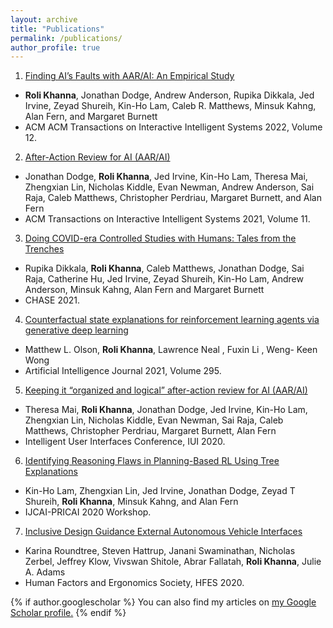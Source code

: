 ```yaml
---
layout: archive
title: "Publications"
permalink: /publications/
author_profile: true
---
```


1. [Finding AI’s Faults with AAR/AI: An Empirical Study](https://dl.acm.org/doi/10.1145/3487065)
  * **Roli Khanna**, Jonathan Dodge, Andrew Anderson, Rupika Dikkala, Jed Irvine, Zeyad Shureih, Kin-Ho Lam, Caleb R. Matthews, Minsuk Kahng, Alan Fern, and Margaret Burnett
  * ACM ACM Transactions on Interactive Intelligent Systems 2022, Volume 12.

2. [After-Action Review for AI (AAR/AI)](https://dl.acm.org/doi/10.1145/3453173)
  * Jonathan Dodge, **Roli Khanna**, Jed Irvine, Kin-Ho Lam, Theresa Mai, Zhengxian Lin, Nicholas Kiddle, Evan Newman, Andrew Anderson, Sai Raja, Caleb Matthews, Christopher Perdriau, Margaret Burnett, and Alan Fern
  * ACM Transactions on Interactive Intelligent Systems 2021, Volume 11.

3. [Doing COVID-era Controlled Studies with Humans: Tales from the Trenches](http://web.engr.oregonstate.edu/~burnett/Reprints/chase21-remoteStudiesCOVID.pdf)
  * Rupika Dikkala, **Roli Khanna**, Caleb Matthews, Jonathan Dodge, Sai Raja, Catherine Hu, Jed Irvine, Zeyad Shureih, Kin-Ho Lam, Andrew Anderson, Minsuk Kahng, Alan Fern and Margaret Burnett
  * CHASE 2021.

4. [Counterfactual state explanations for reinforcement learning agents via generative deep learning](https://www.sciencedirect.com/science/article/abs/pii/S0004370221000060)
  * Matthew L. Olson, **Roli Khanna**, Lawrence Neal , Fuxin Li , Weng- Keen Wong
  * Artificial Intelligence Journal 2021, Volume 295.

5. [Keeping it “organized and logical” after-action review for AI (AAR/AI)](https://dl.acm.org/doi/abs/10.1145/3377325.3377525)
  * Theresa Mai, **Roli Khanna**, Jonathan Dodge, Jed Irvine, Kin-Ho Lam, Zhengxian Lin, Nicholas Kiddle, Evan Newman, Sai Raja, Caleb Matthews, Christopher Perdriau, Margaret Burnett, Alan Fern
  * Intelligent User Interfaces Conference, IUI 2020.

6. [Identifying Reasoning Flaws in Planning-Based RL Using Tree Explanations](https://drive.google.com/file/d/1SDDHJz7liz17hI3He0kQzp6ECjfg-X93/view?usp=sharing)
  * Kin-Ho Lam, Zhengxian Lin, Jed Irvine, Jonathan Dodge, Zeyad T Shureih, **Roli Khanna**, Minsuk Kahng, and Alan Fern
  * IJCAI-PRICAI 2020 Workshop.

7. [Inclusive Design Guidance External Autonomous Vehicle Interfaces](https://journals.sagepub.com/doi/abs/10.1177/1071181320641253?casa_token=Oqzr-aPI0BYAAAAA:surrFpIqimTmHWmw58BaD-g7TC6yLSf3L8g3lLODbjRyWEXV9RF3cvLJpwMSSe6epC7mHR9Wkv7SFpk)
  * Karina Roundtree, Steven Hattrup, Janani Swaminathan, Nicholas Zerbel, Jeffrey Klow, Vivswan Shitole, Abrar Fallatah, **Roli Khanna**, Julie A. Adams
  * Human Factors and Ergonomics Society, HFES 2020.


{% if author.googlescholar %}
  You can also find my articles on <u><a href="{{author.googlescholar}}">my Google Scholar profile</a>.</u>
{% endif %}
